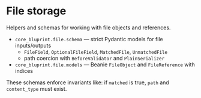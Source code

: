 # File storage

Helpers and schemas for working with file objects and references.

- `core_bluprint.file.schema` — strict Pydantic models for file inputs/outputs
  - `FileField`, `OptionalFileField`, `MatchedFile`, `UnmatchedFile`
  - path coercion with `BeforeValidator` and `PlainSerializer`
- `core_bluprint.file.models` — Beanie `FileObject` and `FileReference` with indices

These schemas enforce invariants like: if `matched` is true, `path` and `content_type` must exist.
